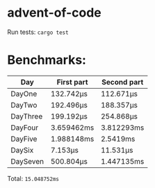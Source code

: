 # advent-of-code

Run tests: `cargo test`
# Benchmarks:
| Day | First part | Second part |
| --- | --- | --- |
| DayOne | 132.742µs | 112.671µs |
| DayTwo | 192.496µs | 188.357µs |
| DayThree | 199.192µs | 254.868µs |
| DayFour | 3.659462ms | 3.812293ms |
| DayFive | 1.988148ms | 2.5419ms |
| DaySix | 7.153µs | 11.531µs |
| DaySeven | 500.804µs | 1.447135ms |


Total: `15.048752ms`
